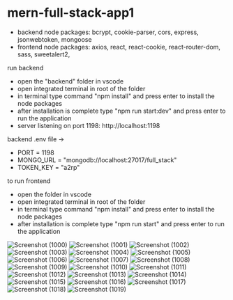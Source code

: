 # mern-full-stack-app1
 - backend node packages: bcrypt, cookie-parser, cors, express, jsonwebtoken, mongoose
 - frontend node packages: axios, react, react-cookie, react-router-dom, sass, sweetalert2,

run backend
 - open the "backend" folder in vscode
 - open integrated terminal in root of the folder
 - in terminal type command "npm install" and press enter to install the node packages
 - after installation is complete type "npm run start:dev" and press enter to run the application
 - server listening on port 1198: http://localhost:1198

backend .env file ->
 - PORT = 1198
 - MONGO_URL = "mongodb://localhost:27017/full_stack"
 - TOKEN_KEY = "a2rp"


to run frontend
 - open the folder in vscode
 - open integrated terminal in root of the folder
 - in terminal type command "npm install" and press enter to install the node packages
 - after installation is complete type "npm run start" and press enter to run the application


![Screenshot (1000)](https://github.com/a2rp/mern-full-stack-app1/assets/5670738/f656a662-7a80-4490-9f41-b24c8c0f2e8e)
![Screenshot (1001)](https://github.com/a2rp/mern-full-stack-app1/assets/5670738/b78ac8f0-5999-4e3e-9036-1b2996facc9b)
![Screenshot (1002)](https://github.com/a2rp/mern-full-stack-app1/assets/5670738/1dafe9e9-1f1f-476e-9461-bc360863ff63)
![Screenshot (1003)](https://github.com/a2rp/mern-full-stack-app1/assets/5670738/3473557c-c6ae-4c88-a363-72bc46bd9aaf)
![Screenshot (1004)](https://github.com/a2rp/mern-full-stack-app1/assets/5670738/d06e7ef1-2c7c-477a-94df-32abf735fc8e)
![Screenshot (1005)](https://github.com/a2rp/mern-full-stack-app1/assets/5670738/2638a35f-a47b-4873-be9e-9dd8eec16bce)
![Screenshot (1006)](https://github.com/a2rp/mern-full-stack-app1/assets/5670738/63724ee3-c5e1-4918-9fd2-66b431cbff84)
![Screenshot (1007)](https://github.com/a2rp/mern-full-stack-app1/assets/5670738/407d7efb-725f-4b7d-879d-c0a44db40679)
![Screenshot (1008)](https://github.com/a2rp/mern-full-stack-app1/assets/5670738/9feef52c-20e9-429e-b26b-f8641966080c)
![Screenshot (1009)](https://github.com/a2rp/mern-full-stack-app1/assets/5670738/478ead93-1931-4a32-8583-27cedeeb1f47)
![Screenshot (1010)](https://github.com/a2rp/mern-full-stack-app1/assets/5670738/8c626562-9782-4a96-ba13-3ffbe929bb05)
![Screenshot (1011)](https://github.com/a2rp/mern-full-stack-app1/assets/5670738/fae9e4e5-1f78-486a-8c1d-cb18960b72c2)
![Screenshot (1012)](https://github.com/a2rp/mern-full-stack-app1/assets/5670738/ea9df7fc-8031-4e95-9ac8-015fe4f66c14)
![Screenshot (1013)](https://github.com/a2rp/mern-full-stack-app1/assets/5670738/e3ad147a-1f3e-40d9-992f-9798167fb09a)
![Screenshot (1014)](https://github.com/a2rp/mern-full-stack-app1/assets/5670738/19edc487-133b-4cb7-a1fd-0a311de97bbf)
![Screenshot (1015)](https://github.com/a2rp/mern-full-stack-app1/assets/5670738/1e9e4f9f-c5e6-4427-bfd4-964991251a25)
![Screenshot (1016)](https://github.com/a2rp/mern-full-stack-app1/assets/5670738/fb659434-d128-4dd6-9c0b-6d1ac4351061)
![Screenshot (1017)](https://github.com/a2rp/mern-full-stack-app1/assets/5670738/aad69843-f933-4f65-934f-8afd3e5758ef)
![Screenshot (1018)](https://github.com/a2rp/mern-full-stack-app1/assets/5670738/6256db4a-f5d6-480a-98f1-e447b6ef73bd)
![Screenshot (1019)](https://github.com/a2rp/mern-full-stack-app1/assets/5670738/91ae8771-79de-40b6-8c1e-d96a1d01ff32)



